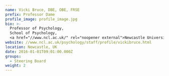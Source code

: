 ```yaml
---
name: Vicki Bruce, DBE, OBE, FRSE
prefix: Professor Dame
profile_image: profile_image.jpg
bio: >-
  Professor of Psychology,
  School of Psychology,
  <a href="//www.ncl.ac.uk/" rel="noopener external">Newcastle University</a>
website: //www.ncl.ac.uk/psychology/staff/profile/vickibruce.html
location: Newcastle, UK
date: 2016-01-01T09:01:00.000Z
groups:
  - Steering Board
weight: 2
---
```

